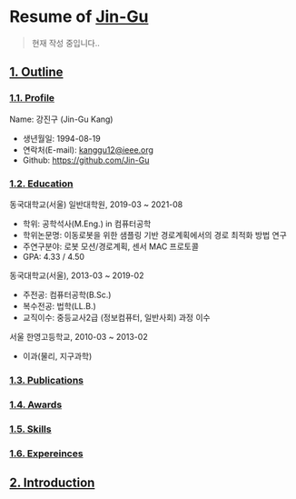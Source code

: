 # Resume of [Jin-Gu](https://github.com/Jin-Gu)
> 현재 작성 중입니다..

## [1. Outline](null)
### [1.1. Profile](null)
Name: 강진구 (Jin-Gu Kang)
  - 생년월일: 1994-08-19
  - 연락처(E-mail): kanggu12@ieee.org
  - Github: https://github.com/Jin-Gu

### [1.2. Education](null)
동국대학교(서울) 일반대학원, 2019-03 ~ 2021-08
  - 학위: 공학석사(M.Eng.) in 컴퓨터공학
  - 학위논문명: 이동로봇을 위한 샘플링 기반 경로계획에서의 경로 최적화 방법 연구
  - 주연구분야: 로봇 모션/경로계획, 센서 MAC 프로토콜
  - GPA: 4.33 / 4.50

동국대학교(서울), 2013-03 ~ 2019-02
  - 주전공: 컴퓨터공학(B.Sc.)
  - 복수전공: 법학(LL.B.)
  - 교직이수: 중등교사2급 (정보컴퓨터, 일반사회) 과정 이수

서울 한영고등학교, 2010-03 ~ 2013-02
  - 이과(물리, 지구과학)

### [1.3. Publications](Null)

### [1.4. Awards](Null)

### [1.5. Skills](Null)

### [1.6. Expereinces](Null)

## [2. Introduction](Null)
